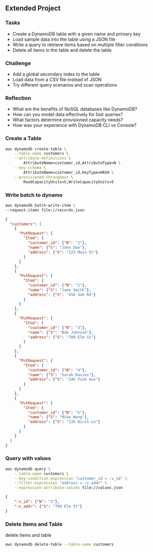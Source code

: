 ## Extended Project

### Tasks


* Create a DynamoDB table with a given name and primary key
* Load sample data into the table using a JSON file
* Write a query to retrieve items based on multiple filter conditions
* Delete all items in the table and delete the table

### Challenge

* Add a global secondary index to the table
* Load data from a CSV file instead of JSON
* Try different query scenarios and scan operations

### Reflection

* What are the benefits of NoSQL databases like DynamoDB?
* How can you model data effectively for fast queries?
* What factors determine provisioned capacity needs?
* How was your experience with DynamoDB CLI vs Console?

### Create a Table

```bash
aws dynamodb create-table \
    --table-name customers \
    --attribute-definitions \
        AttributeName=customer_id,AttributeType=N \
    --key-schema \
        AttributeName=customer_id,KeyType=HASH \
    --provisioned-throughput \
        ReadCapacityUnits=5,WriteCapacityUnits=5

```

### Write batch to dynamo

```bash
aws dynamodb batch-write-item \
--request-items file://records.json 
```
```json
{
  "customers": [
    {
      "PutRequest": { 
        "Item": {
          "customer_id": {"N": "1"},
          "name": {"S": "John Doe"},
          "address": {"S": "123 Main St"}
        }
      }
    },
    {
      "PutRequest": {
        "Item": {
          "customer_id": {"N": "2"},
          "name": {"S": "Jane Smith"},
          "address": {"S": "456 Oak Rd"}
        }
      }
    },
    {
      "PutRequest": {
        "Item": {
          "customer_id": {"N": "3"},
          "name": {"S": "Bob Johnson"},
          "address": {"S": "789 Elm St"}  
        }
      }
    },
    {
      "PutRequest": {
        "Item": {
          "customer_id": {"N": "4"},
          "name": {"S": "Sarah Davies"},
          "address": {"S": "246 Pine Ave"}
        }
      }
    },
    {
      "PutRequest": {
        "Item": {
          "customer_id": {"N": "5"},
          "name": {"S": "Mike Wong"},
          "address": {"S": "135 Birch Ln"}
        }
      }
    }
  ]
}
```

### Query with values
```bash
aws dynamodb query \
    --table-name customers \
    --key-condition-expression "customer_id = :v_id" \
    --filter-expression "address = :v_addr" \
    --expression-attribute-values file://values.json
```

```json
{
    ":v_id": {"N": "3"},
    ":v_addr": {"S": "789 Elm St"} 
}
```

### Delete Items and Table

delete items and table
```bash
aws dynamodb delete-table --table-name customers
```